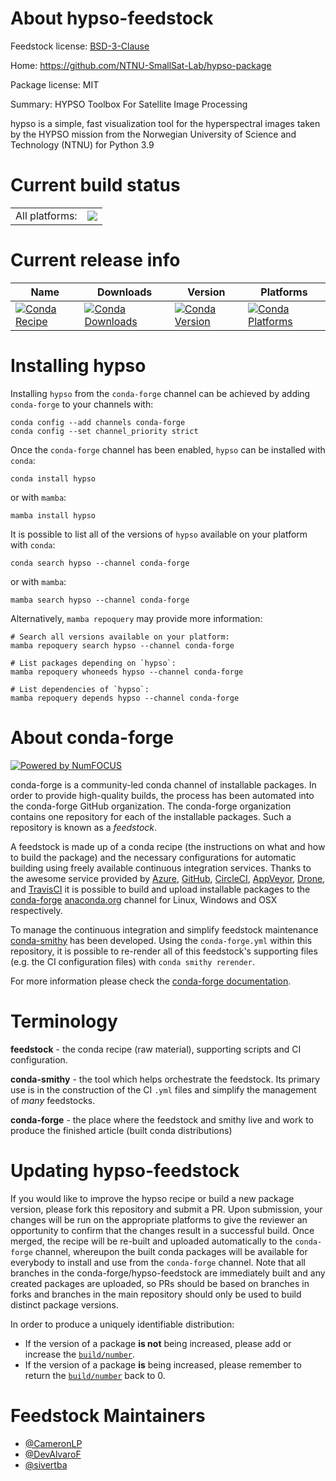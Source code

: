 About hypso-feedstock
=====================

Feedstock license: [BSD-3-Clause](https://github.com/conda-forge/hypso-feedstock/blob/main/LICENSE.txt)

Home: https://github.com/NTNU-SmallSat-Lab/hypso-package

Package license: MIT

Summary: HYPSO Toolbox For Satellite Image Processing

hypso is a simple, fast visualization tool for the hyperspectral
images taken by the HYPSO mission from the Norwegian University of Science and
Technology (NTNU) for Python 3.9


Current build status
====================


<table><tr><td>All platforms:</td>
    <td>
      <a href="https://dev.azure.com/conda-forge/feedstock-builds/_build/latest?definitionId=20584&branchName=main">
        <img src="https://dev.azure.com/conda-forge/feedstock-builds/_apis/build/status/hypso-feedstock?branchName=main">
      </a>
    </td>
  </tr>
</table>

Current release info
====================

| Name | Downloads | Version | Platforms |
| --- | --- | --- | --- |
| [![Conda Recipe](https://img.shields.io/badge/recipe-hypso-green.svg)](https://anaconda.org/conda-forge/hypso) | [![Conda Downloads](https://img.shields.io/conda/dn/conda-forge/hypso.svg)](https://anaconda.org/conda-forge/hypso) | [![Conda Version](https://img.shields.io/conda/vn/conda-forge/hypso.svg)](https://anaconda.org/conda-forge/hypso) | [![Conda Platforms](https://img.shields.io/conda/pn/conda-forge/hypso.svg)](https://anaconda.org/conda-forge/hypso) |

Installing hypso
================

Installing `hypso` from the `conda-forge` channel can be achieved by adding `conda-forge` to your channels with:

```
conda config --add channels conda-forge
conda config --set channel_priority strict
```

Once the `conda-forge` channel has been enabled, `hypso` can be installed with `conda`:

```
conda install hypso
```

or with `mamba`:

```
mamba install hypso
```

It is possible to list all of the versions of `hypso` available on your platform with `conda`:

```
conda search hypso --channel conda-forge
```

or with `mamba`:

```
mamba search hypso --channel conda-forge
```

Alternatively, `mamba repoquery` may provide more information:

```
# Search all versions available on your platform:
mamba repoquery search hypso --channel conda-forge

# List packages depending on `hypso`:
mamba repoquery whoneeds hypso --channel conda-forge

# List dependencies of `hypso`:
mamba repoquery depends hypso --channel conda-forge
```


About conda-forge
=================

[![Powered by
NumFOCUS](https://img.shields.io/badge/powered%20by-NumFOCUS-orange.svg?style=flat&colorA=E1523D&colorB=007D8A)](https://numfocus.org)

conda-forge is a community-led conda channel of installable packages.
In order to provide high-quality builds, the process has been automated into the
conda-forge GitHub organization. The conda-forge organization contains one repository
for each of the installable packages. Such a repository is known as a *feedstock*.

A feedstock is made up of a conda recipe (the instructions on what and how to build
the package) and the necessary configurations for automatic building using freely
available continuous integration services. Thanks to the awesome service provided by
[Azure](https://azure.microsoft.com/en-us/services/devops/), [GitHub](https://github.com/),
[CircleCI](https://circleci.com/), [AppVeyor](https://www.appveyor.com/),
[Drone](https://cloud.drone.io/welcome), and [TravisCI](https://travis-ci.com/)
it is possible to build and upload installable packages to the
[conda-forge](https://anaconda.org/conda-forge) [anaconda.org](https://anaconda.org/)
channel for Linux, Windows and OSX respectively.

To manage the continuous integration and simplify feedstock maintenance
[conda-smithy](https://github.com/conda-forge/conda-smithy) has been developed.
Using the ``conda-forge.yml`` within this repository, it is possible to re-render all of
this feedstock's supporting files (e.g. the CI configuration files) with ``conda smithy rerender``.

For more information please check the [conda-forge documentation](https://conda-forge.org/docs/).

Terminology
===========

**feedstock** - the conda recipe (raw material), supporting scripts and CI configuration.

**conda-smithy** - the tool which helps orchestrate the feedstock.
                   Its primary use is in the construction of the CI ``.yml`` files
                   and simplify the management of *many* feedstocks.

**conda-forge** - the place where the feedstock and smithy live and work to
                  produce the finished article (built conda distributions)


Updating hypso-feedstock
========================

If you would like to improve the hypso recipe or build a new
package version, please fork this repository and submit a PR. Upon submission,
your changes will be run on the appropriate platforms to give the reviewer an
opportunity to confirm that the changes result in a successful build. Once
merged, the recipe will be re-built and uploaded automatically to the
`conda-forge` channel, whereupon the built conda packages will be available for
everybody to install and use from the `conda-forge` channel.
Note that all branches in the conda-forge/hypso-feedstock are
immediately built and any created packages are uploaded, so PRs should be based
on branches in forks and branches in the main repository should only be used to
build distinct package versions.

In order to produce a uniquely identifiable distribution:
 * If the version of a package **is not** being increased, please add or increase
   the [``build/number``](https://docs.conda.io/projects/conda-build/en/latest/resources/define-metadata.html#build-number-and-string).
 * If the version of a package **is** being increased, please remember to return
   the [``build/number``](https://docs.conda.io/projects/conda-build/en/latest/resources/define-metadata.html#build-number-and-string)
   back to 0.

Feedstock Maintainers
=====================

* [@CameronLP](https://github.com/CameronLP/)
* [@DevAlvaroF](https://github.com/DevAlvaroF/)
* [@sivertba](https://github.com/sivertba/)

